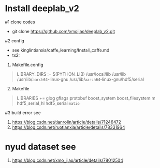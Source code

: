 # Install deeplab_v2 

#1 clone codes
* git clone https://github.com/xmojiao/deeplab_v2.git

#2 config
* see kinglintianxia/caffe_learning/Install_caffe.md
* tx2: 
1. Makefile.config
  > LIBRARY_DIRS := $(PYTHON_LIB) /usr/local/lib /usr/lib /usr/lib/`aarch64`-linux-gnu /usr/lib/`aarch64`-linux-gnu/hdf5/serial
2. Makefile
  > LIBRARIES += glog gflags protobuf boost_system boost_filesystem m hdf5_serial_hl hdf5_serial `matio`	

#3 build error see
1. https://blog.csdn.net/tianrolin/article/details/71246472
2. https://blog.csdn.net/ruotianxia/article/details/78331964

# nyud dataset see
1. https://blog.csdn.net/xmo_jiao/article/details/78012504
